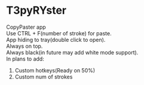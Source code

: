 # T3pyRYster  
CopyPaster app  
Use CTRL + F(number of stroke) for paste.  
App hiding to tray(double click to open).  
Always on top.  
Always black(in future may add white mode support).  
In plans to add:  
1) Custom hotkeys(Ready on 50%)  
2) Custom num of strokes  
